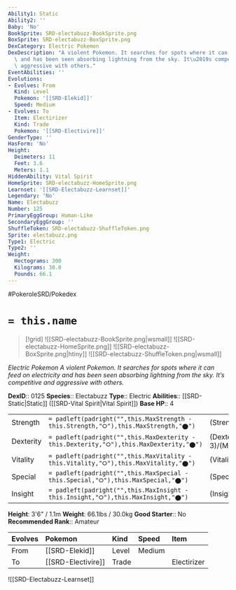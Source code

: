 ```yaml
---
Ability1: Static
Ability2: ''
Baby: 'No'
BookSprite: SRD-electabuzz-BookSprite.png
BoxSprite: SRD-electabuzz-BoxSprite.png
DexCategory: Electric Pokemon
DexDescription: "A violent Pokemon. It searches for spots where it can feed on electricity\
  \ and has been seen absorbing lightning from the sky. It\u2019s competitive and\
  \ aggressive with others."
EventAbilities: ''
Evolutions:
- Evolves: From
  Kind: Level
  Pokemon: '[[SRD-Elekid]]'
  Speed: Medium
- Evolves: To
  Item: Electirizer
  Kind: Trade
  Pokemon: '[[SRD-Electivire]]'
GenderType: ''
HasForm: 'No'
Height:
  Deimeters: 11
  Feet: 3.6
  Meters: 1.1
HiddenAbility: Vital Spirit
HomeSprite: SRD-electabuzz-HomeSprite.png
Learnset: '[[SRD-Electabuzz-Learnset]]'
Legendary: 'No'
Name: Electabuzz
Number: 125
PrimaryEggGroup: Human-Like
SecondaryEggGroup: ''
ShuffleToken: SRD-electabuzz-ShuffleToken.png
Sprite: electabuzz.png
Type1: Electric
Type2: ''
Weight:
  Hectograms: 300
  Kilograms: 30.0
  Pounds: 66.1
---
```


#PokeroleSRD/Pokedex

# `= this.name`

> [!grid]
> ![[SRD-electabuzz-BookSprite.png|wsmall]]
> ![[SRD-electabuzz-HomeSprite.png]]
> ![[SRD-electabuzz-BoxSprite.png|htiny]]
> ![[SRD-electabuzz-ShuffleToken.png|wsmall]]


*Electric Pokemon*
*A violent Pokemon. It searches for spots where it can feed on electricity and has been seen absorbing lightning from the sky. It’s competitive and aggressive with others.*

**DexID**:: 0125
**Species**:: Electabuzz
**Type**:: Electric
**Abilities**:: [[SRD-Static|Static]] ([[SRD-Vital Spirit|Vital Spirit]])
**Base HP**:: 4

|           |                                                                                        |                                          |
| --------- | -------------------------------------------------------------------------------------- | ---------------------------------------- |
| Strength  | `= padleft(padright("",this.MaxStrength - this.Strength,"⭘"),this.MaxStrength,"⬤")`    | (Strength::2)/(MaxStrength::5)   |
| Dexterity | `= padleft(padright("",this.MaxDexterity - this.Dexterity,"⭘"),this.MaxDexterity,"⬤")` | (Dexterity:: 3)/(MaxDexterity::6) |
| Vitality  | `= padleft(padright("",this.MaxVitality - this.Vitality,"⭘"),this.MaxVitality,"⬤")`    | (Vitality::2)/(MaxVitality::4)   |
| Special   | `= padleft(padright("",this.MaxSpecial - this.Special,"⭘"),this.MaxSpecial,"⬤")`       | (Special::3)/(MaxSpecial::6)     |
| Insight   | `= padleft(padright("",this.MaxInsight - this.Insight,"⭘"),this.MaxInsight,"⬤")`       | (Insight::2)/(MaxInsight::5)     |

**Height**: 3'6" / 1.1m
**Weight**: 66.1lbs / 30.0kg
**Good Starter**:: No
**Recommended Rank**:: Amateur

| Evolves   | Pokemon            | Kind   | Speed   | Item        |
|:----------|:-------------------|:-------|:--------|:------------|
| From      | [[SRD-Elekid]]     | Level  | Medium  |             |
| To        | [[SRD-Electivire]] | Trade  |         | Electirizer |

![[SRD-Electabuzz-Learnset]]